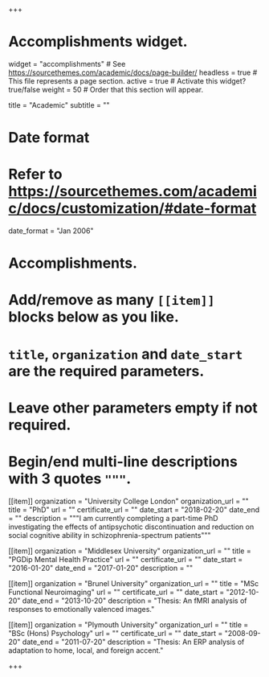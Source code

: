 +++
# Accomplishments widget.
widget = "accomplishments"  # See https://sourcethemes.com/academic/docs/page-builder/
headless = true  # This file represents a page section.
active = true  # Activate this widget? true/false
weight = 50  # Order that this section will appear.

title = "Academic"
subtitle = ""

# Date format
#   Refer to https://sourcethemes.com/academic/docs/customization/#date-format
date_format = "Jan 2006"

# Accomplishments.
#   Add/remove as many `[[item]]` blocks below as you like.
#   `title`, `organization` and `date_start` are the required parameters.
#   Leave other parameters empty if not required.
#   Begin/end multi-line descriptions with 3 quotes `"""`.

[[item]]
  organization = "University College London"
  organization_url = ""
  title = "PhD"
  url = ""
  certificate_url = ""
  date_start = "2018-02-20"
  date_end = ""
  description = """I am currently completing a part-time PhD investigating the effects of antipsychotic discontinuation and reduction on social cognitive ability in schizophrenia-spectrum patients"""

[[item]]
  organization = "Middlesex University"
  organization_url = ""
  title = "PGDip Mental Health Practice"
  url = ""
  certificate_url = ""
  date_start = "2016-01-20"
  date_end = "2017-01-20"
  description = ""

[[item]]
  organization = "Brunel University"
  organization_url = ""
  title = "MSc Functional Neuroimaging"
  url = ""
  certificate_url = ""
  date_start = "2012-10-20"
  date_end = "2013-10-20"
  description = "Thesis: An fMRI analysis of responses to emotionally valenced images."

[[item]]
  organization = "Plymouth University"
  organization_url = ""
  title = "BSc (Hons) Psychology"
  url = ""
  certificate_url = ""
  date_start = "2008-09-20"
  date_end = "2011-07-20"
  description = "Thesis: An ERP analysis of adaptation to home, local, and foreign accent."

+++
